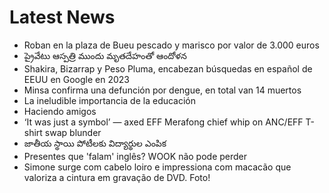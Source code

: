 # Latest News
-  Roban en la plaza de Bueu pescado y marisco por valor de 3.000 euros
-  ప్రైవేటు ఆస్పత్రి ముందు మృతదేహంతో ఆందోళన
-  Shakira, Bizarrap y Peso Pluma, encabezan búsquedas en español de EEUU en Google en 2023
-  Minsa confirma una defunción por dengue, en total van 14 muertos
-  La ineludible importancia de la educación
-  Haciendo amigos
-  ‘It was just a symbol’ — axed EFF Merafong chief whip on ANC/EFF T-shirt swap blunder
-  జాతీయ స్థాయి పోటీలకు విద్యార్థుల ఎంపిక
-  Presentes que 'falam' inglês? WOOK não pode perder
-  Simone surge com cabelo loiro e impressiona com macacão que valoriza a cintura em gravação de DVD. Foto!
